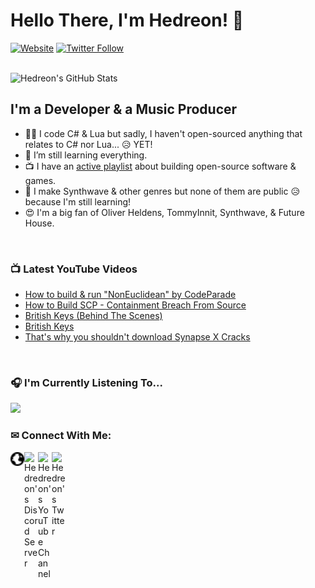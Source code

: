 # Hello There, I'm Hedreon! 👋
[![Website](https://img.shields.io/website?label=hedreon.github.io&style=for-the-badge&url=https%3A%2F%2Fhedreon.github.io)](https://hedreon.github.io)
[![Twitter Follow](https://img.shields.io/twitter/follow/HydroNews_?color=1DA1F2&logo=twitter&style=for-the-badge)](https://twitter.com/intent/follow?original_referer=https%3A%2F%2Fgithub.com%2FHedreon&screen_name=HydroNews_)

<br />

<img src="https://github-stats.hedreon.vercel.app/api?username=Hedreon&show_icons=true&hide_border=true" alt="Hedreon's GitHub Stats" />

<br />

## I'm a Developer & a Music Producer
- 👨‍💻 I code C# & Lua but sadly, I haven't open-sourced anything that relates to C# nor Lua... 😥 YET!
- 🌱 I’m still learning everything.
- 📺 I have an [active playlist][buildingPlaylist] about building open-source software & games.
- 🎹 I make Synthwave & other genres but none of them are public 😥 because I'm still learning!
- 😍 I'm a big fan of Oliver Heldens, TommyInnit, Synthwave, & Future House.

<br />

### 📺 Latest YouTube Videos
<!-- YOUTUBE:START -->
- [How to build & run "NonEuclidean" by CodeParade](https://www.youtube.com/watch?v=NfMBWPmwlrw)
- [How to Build SCP - Containment Breach From Source](https://www.youtube.com/watch?v=MDWds_mHg68)
- [British Keys (Behind The Scenes)](https://www.youtube.com/watch?v=HYUzet3beno)
- [British Keys](https://www.youtube.com/watch?v=TjG5ASgic5I)
- [That's why you shouldn't download Synapse X Cracks](https://www.youtube.com/watch?v=m5PXmULSr2U)
<!-- YOUTUBE:END -->

<br />

### 🎧 I'm Currently Listening To...
<img src="https://spotify-playing.hedreon.vercel.app/api/spotify" width="350"/>

<br />

### ✉ Connect With Me:
[<img align="left" alt="Hedreon's Website" width="22px" src="https://raw.githubusercontent.com/iconic/open-iconic/master/svg/globe.svg" />][website]
[<img align="left" alt="Hedreon's Discord Server" width="22px" src="https://cdn.jsdelivr.net/npm/simple-icons@v3/icons/discord.svg" />][discord]
[<img align="left" alt="Hedreon's YouTube Channel" width="22px" src="https://cdn.jsdelivr.net/npm/simple-icons@v3/icons/youtube.svg" />][youtube]
[<img align="left" alt="Hedreon's Twitter" width="22px" src="https://cdn.jsdelivr.net/npm/simple-icons@v3/icons/twitter.svg" />][twitter]

[website]: https://hedreon.github.io
[twitter]: https://twitter.com/HydroNews_
[youtube]: https://youtube.com/UCXVJV7t5GQxa-Qygn2UaXhQ
[buildingPlaylist]: https://www.youtube.com/playlist?list=PLDjh49V0y-sWmj8OT4loaWKakAHuY3RZo
[pinewood]: https://www.roblox.com/games/17541193/Pinewood-Computer-Core
[discord]: https://discord.gg/VPSU4gy2GR

